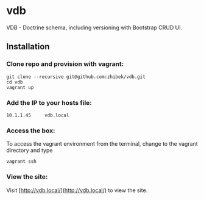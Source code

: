 vdb
===

VDB - Doctrine schema, including versioning with Bootstrap CRUD UI.

Installation
------------

### Clone repo and provision with vagrant:

    git clone --recursive git@github.com:zhibek/vdb.git
    cd vdb
    vagrant up


### Add the IP to your hosts file:

    10.1.1.45     vdb.local


### Access the box:

To access the vagrant environment from the terminal, change to the vagrant directory and type 

    vagrant ssh


### View the site:

Visit [http://vdb.local/](http://vdb.local/) to view the site.